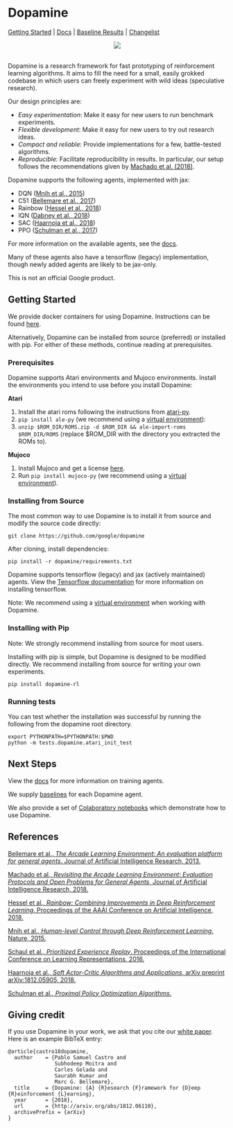# Dopamine
[Getting Started](#getting-started) |
[Docs][docs] |
[Baseline Results][baselines] |
[Changelist](https://google.github.io/dopamine/docs/changelist)

<div align="center">
  <img src="https://google.github.io/dopamine/images/dopamine_logo.png"><br><br>
</div>

Dopamine is a research framework for fast prototyping of reinforcement learning
algorithms. It aims to fill the need for a small, easily grokked codebase in
which users can freely experiment with wild ideas (speculative research).

Our design principles are:

* _Easy experimentation_: Make it easy for new users to run benchmark
                          experiments.
* _Flexible development_: Make it easy for new users to try out research ideas.
* _Compact and reliable_: Provide implementations for a few, battle-tested
                          algorithms.
* _Reproducible_: Facilitate reproducibility in results. In particular, our
                  setup follows the recommendations given by
                  [Machado et al. (2018)][machado].

Dopamine supports the following agents, implemented with jax:

* DQN ([Mnih et al., 2015][dqn])
* C51 ([Bellemare et al., 2017][c51])
* Rainbow ([Hessel et al., 2018][rainbow])
* IQN ([Dabney et al., 2018][iqn])
* SAC ([Haarnoja et al., 2018][sac])
* PPO ([Schulman et al., 2017][ppo])

For more information on the available agents, see the [docs](https://google.github.io/dopamine/docs).

Many of these agents also have a tensorflow (legacy) implementation, though
newly added agents are likely to be jax-only.

This is not an official Google product.

## Getting Started


We provide docker containers for using Dopamine.
Instructions can be found [here](https://google.github.io/dopamine/docker/).

Alternatively, Dopamine can be installed from source (preferred) or installed
with pip. For either of these methods, continue reading at prerequisites.

### Prerequisites

Dopamine supports Atari environments and Mujoco environments. Install the
environments you intend to use before you install Dopamine:

**Atari**

1. Install the atari roms following the instructions from
[atari-py](https://github.com/openai/atari-py#roms).
2. `pip install ale-py` (we recommend using a [virtual environment](virtualenv)):
3. `unzip $ROM_DIR/ROMS.zip -d $ROM_DIR && ale-import-roms $ROM_DIR/ROMS`
(replace $ROM_DIR with the directory you extracted the ROMs to).

**Mujoco**

1. Install Mujoco and get a license
[here](https://github.com/openai/mujoco-py#install-mujoco).
2. Run `pip install mujoco-py` (we recommend using a
[virtual environment](virtualenv)).

### Installing from Source


The most common way to use Dopamine is to install it from source and modify
the source code directly:

```
git clone https://github.com/google/dopamine
```

After cloning, install dependencies:

```
pip install -r dopamine/requirements.txt
```

Dopamine supports tensorflow (legacy) and jax (actively maintained) agents.
View the [Tensorflow documentation](https://www.tensorflow.org/install) for
more information on installing tensorflow.

Note: We recommend using a [virtual environment](virtualenv) when working with Dopamine.

### Installing with Pip

Note: We strongly recommend installing from source for most users.

Installing with pip is simple, but Dopamine is designed to be modified
directly. We recommend installing from source for writing your own experiments.

```
pip install dopamine-rl
```

### Running tests

You can test whether the installation was successful by running the following
from the dopamine root directory.

```
export PYTHONPATH=$PYTHONPATH:$PWD
python -m tests.dopamine.atari_init_test
```

## Next Steps

View the [docs][docs] for more information on training agents.

We supply [baselines][baselines] for each Dopamine agent.

We also provide a set of [Colaboratory notebooks](https://github.com/google/dopamine/tree/master/dopamine/colab)
which demonstrate how to use Dopamine.

## References

[Bellemare et al., *The Arcade Learning Environment: An evaluation platform for
general agents*. Journal of Artificial Intelligence Research, 2013.][ale]

[Machado et al., *Revisiting the Arcade Learning Environment: Evaluation
Protocols and Open Problems for General Agents*, Journal of Artificial
Intelligence Research, 2018.][machado]

[Hessel et al., *Rainbow: Combining Improvements in Deep Reinforcement Learning*.
Proceedings of the AAAI Conference on Artificial Intelligence, 2018.][rainbow]

[Mnih et al., *Human-level Control through Deep Reinforcement Learning*. Nature,
2015.][dqn]

[Schaul et al., *Prioritized Experience Replay*. Proceedings of the International
Conference on Learning Representations, 2016.][prioritized_replay]

[Haarnoja et al., *Soft Actor-Critic Algorithms and Applications*,
arXiv preprint arXiv:1812.05905, 2018.][sac]

[Schulman et al., *Proximal Policy Optimization Algorithms*.][ppo]

## Giving credit

If you use Dopamine in your work, we ask that you cite our
[white paper][dopamine_paper]. Here is an example BibTeX entry:

```
@article{castro18dopamine,
  author    = {Pablo Samuel Castro and
               Subhodeep Moitra and
               Carles Gelada and
               Saurabh Kumar and
               Marc G. Bellemare},
  title     = {Dopamine: {A} {R}esearch {F}ramework for {D}eep {R}einforcement {L}earning},
  year      = {2018},
  url       = {http://arxiv.org/abs/1812.06110},
  archivePrefix = {arXiv}
}
```


[docs]: https://google.github.io/dopamine/docs/
[baselines]: https://google.github.io/dopamine/baselines
[machado]: https://jair.org/index.php/jair/article/view/11182
[ale]: https://jair.org/index.php/jair/article/view/10819
[dqn]: https://storage.googleapis.com/deepmind-media/dqn/DQNNaturePaper.pdf
[a3c]: http://proceedings.mlr.press/v48/mniha16.html
[prioritized_replay]: https://arxiv.org/abs/1511.05952
[c51]: http://proceedings.mlr.press/v70/bellemare17a.html
[rainbow]: https://www.aaai.org/ocs/index.php/AAAI/AAAI18/paper/download/17204/16680
[iqn]: https://arxiv.org/abs/1806.06923
[sac]: https://arxiv.org/abs/1812.05905
[ppo]: https://arxiv.org/abs/1707.06347
[dopamine_paper]: https://arxiv.org/abs/1812.06110
[vitualenv]: https://docs.python.org/3/library/venv.html#creating-virtual-environments
